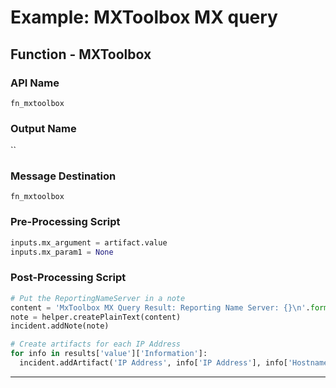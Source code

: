 <!--
    DO NOT MANUALLY EDIT THIS FILE
    THIS FILE IS AUTOMATICALLY GENERATED WITH resilient-sdk codegen
    Generated with resilient-sdk v51.0.5.0.1475
-->

# Example: MXToolbox MX query

## Function - MXToolbox

### API Name
`fn_mxtoolbox`

### Output Name
``

### Message Destination
`fn_mxtoolbox`

### Pre-Processing Script
```python
inputs.mx_argument = artifact.value
inputs.mx_param1 = None
```

### Post-Processing Script
```python
# Put the ReportingNameServer in a note
content = 'MxToolbox MX Query Result: Reporting Name Server: {}\n'.format(results['value']['ReportingNameServer'])
note = helper.createPlainText(content)
incident.addNote(note)

# Create artifacts for each IP Address
for info in results['value']['Information']:
  incident.addArtifact('IP Address', info['IP Address'], info['Hostname'])

```

---

